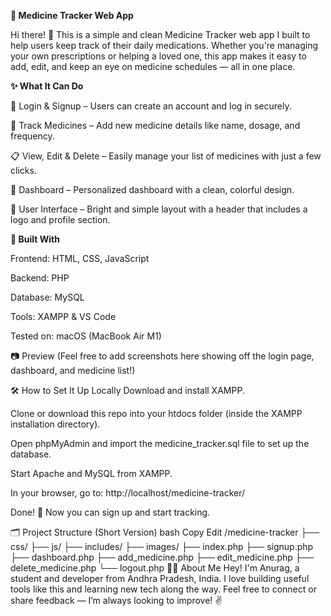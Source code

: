 **💊 Medicine Tracker Web App**

Hi there! 👋 This is a simple and clean Medicine Tracker web app I built to help users keep track of their daily medications. Whether you're managing your own prescriptions or helping a loved one, this app makes it easy to add, edit, and keep an eye on medicine schedules — all in one place.

**✨ What It Can Do**

🔐 Login & Signup – Users can create an account and log in securely.

💊 Track Medicines – Add new medicine details like name, dosage, and frequency.

📋 View, Edit & Delete – Easily manage your list of medicines with just a few clicks.

👤 Dashboard – Personalized dashboard with a clean, colorful design.

🎨 User Interface – Bright and simple layout with a header that includes a logo and profile section.

**🔧 Built With**

Frontend: HTML, CSS, JavaScript

Backend: PHP

Database: MySQL

Tools: XAMPP & VS Code

Tested on: macOS (MacBook Air M1)

📷 Preview
(Feel free to add screenshots here showing off the login page, dashboard, and medicine list!)

🛠️ How to Set It Up Locally
Download and install XAMPP.

Clone or download this repo into your htdocs folder (inside the XAMPP installation directory).

Open phpMyAdmin and import the medicine_tracker.sql file to set up the database.

Start Apache and MySQL from XAMPP.

In your browser, go to: http://localhost/medicine-tracker/

Done! 🎉 Now you can sign up and start tracking.

🗂 Project Structure (Short Version)
bash
Copy
Edit
/medicine-tracker
├── css/
├── js/
├── includes/
├── images/
├── index.php
├── signup.php
├── dashboard.php
├── add_medicine.php
├── edit_medicine.php
├── delete_medicine.php
└── logout.php
🙋‍♂️ About Me
Hey! I'm Anurag, a student and developer from Andhra Pradesh, India.
I love building useful tools like this and learning new tech along the way.
Feel free to connect or share feedback — I’m always looking to improve! ✌️

